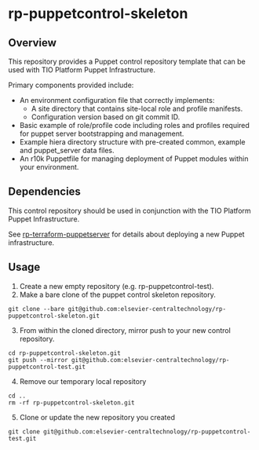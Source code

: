 # rp-puppetcontrol-skeleton

## Overview

This repository provides a Puppet control repository template that can be used
with TIO Platform Puppet Infrastructure.


Primary components provided include:

- An environment configuration file that correctly implements:
  * A site directory that contains site-local role and profile manifests.
  * Configuration version based on git commit ID.
- Basic example of role/profile code including roles and profiles required for puppet server bootstrapping and management.
- Example hiera directory structure with pre-created common, example and puppet_server data files.
- An r10k Puppetfile for managing deployment of Puppet modules within your environment.

## Dependencies
This control repository should be used in conjunction with the TIO Platform Puppet Infrastructure.

See [rp-terraform-puppetserver](https://github.com/elsevier-centraltechnology/rp-terraform-puppetserver) for details about deploying a new Puppet infrastructure.

## Usage
1. Create a new empty repository (e.g. rp-puppetcontrol-test).
2. Make a bare clone of the puppet control skeleton repository.
```
git clone --bare git@github.com:elsevier-centraltechnology/rp-puppetcontrol-skeleton.git
```
3. From within the cloned directory, mirror push to your new control repository.
```
cd rp-puppetcontrol-skeleton.git
git push --mirror git@github.com:elsevier-centraltechnology/rp-puppetcontrol-test.git
```
4. Remove our temporary local repository
```
cd ..
rm -rf rp-puppetcontrol-skeleton.git
```
5. Clone or update the new repository you created
```
git clone git@github.com:elsevier-centraltechnology/rp-puppetcontrol-test.git
```
